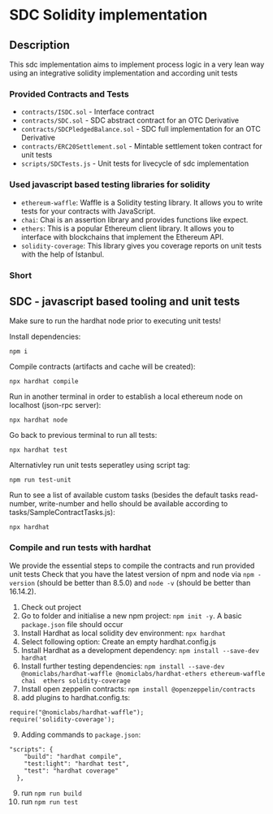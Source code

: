 # SDC Solidity implementation

## Description
This sdc implementation aims to implement process logic in a very lean way using an integrative solidity implementation and according unit tests

### Provided Contracts and Tests
- `contracts/ISDC.sol` - Interface contract
- `contracts/SDC.sol` - SDC abstract contract for an OTC Derivative
- `contracts/SDCPledgedBalance.sol` - SDC full implementation for an OTC Derivative
- `contracts/ERC20Settlement.sol` - Mintable settlement token contract for unit tests
- `scripts/SDCTests.js` - Unit tests for livecycle of sdc implementation

### Used javascript based testing libraries for solidity
- `ethereum-waffle`: Waffle is a Solidity testing library. It allows you to write tests for your contracts with JavaScript.
- `chai`: Chai is an assertion library and provides functions like expect.
- `ethers`: This is a popular Ethereum client library. It allows you to interface with blockchains that implement the Ethereum API.
- `solidity-coverage`: This library gives you coverage reports on unit tests with the help of Istanbul.

### Short

## SDC - javascript based tooling and unit tests

Make sure to run the hardhat node prior to executing unit tests!

Install dependencies:
```shell
npm i
```

Compile contracts (artifacts and cache will be created):
```shell
npx hardhat compile
```

Run in another terminal in order to establish a local ethereum node on localhost (json-rpc server):
```shell
npx hardhat node
```

Go back to previous terminal to run all tests:
```shell
npx hardhat test
```

Alternativley run unit tests seperatley using script tag:
```shell
npm run test-unit
```

Run to see a list of available custom tasks (besides the default tasks read-number, write-number and hello should be available according to tasks/SampleContractTasks.js):
```shell
npx hardhat
```


### Compile and run tests with hardhat
We provide the essential steps to compile the contracts and run provided unit tests
Check that you have the latest version of npm and node via `npm -version` (should be better than 8.5.0) and `node -v` (should be better than 16.14.2).

1. Check out project
2. Go to folder and initialise a new npm project: `npm init -y`. A basic `package.json` file should occur
3. Install Hardhat as local solidity dev environment: `npx hardhat`
4. Select following option: Create an empty hardhat.config.js
5. Install Hardhat as a development dependency: `npm install --save-dev hardhat`
6. Install further testing dependencies:
   `npm install --save-dev @nomiclabs/hardhat-waffle @nomiclabs/hardhat-ethers ethereum-waffle chai  ethers solidity-coverage`
7. Install open zeppelin contracts: `npm install @openzeppelin/contracts`
8. add plugins to hardhat.config.ts:
```
require("@nomiclabs/hardhat-waffle"); 
require('solidity-coverage');
```

9. Adding commands to `package.json`:
``` 
"scripts": {
    "build": "hardhat compile",
    "test:light": "hardhat test",
    "test": "hardhat coverage"
  },
```
9. run `npm run build`
10. run `npm run test`
